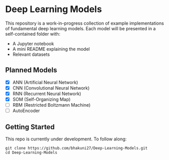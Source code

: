 # Deep Learning Models

This repository is a work-in-progress collection of example implementations of fundamental deep learning models. Each model will be presented in a self-contained folder with:

- A Jupyter notebook
- A mini README explaining the model
- Relevant datasets

## Planned Models

- [x] ANN (Artificial Neural Network)
- [x] CNN (Convolutional Neural Network)
- [x] RNN (Recurrent Neural Network)
- [x] SOM (Self-Organizing Map)
- [ ] RBM (Restricted Boltzmann Machine)
- [ ] AutoEncoder

## Getting Started

This repo is currently under development. To follow along:

```
git clone https://github.com/bhakuni27/Deep-Learning-Models.git
cd Deep-Learning-Models
```